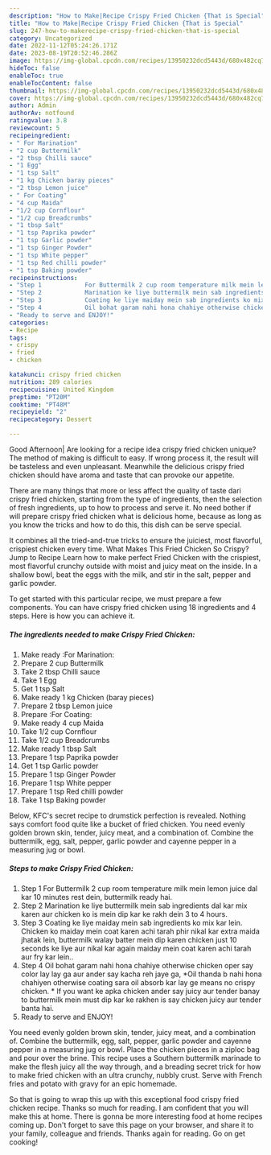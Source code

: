 ```yaml
---
description: "How to Make|Recipe Crispy Fried Chicken {That is Special"
title: "How to Make|Recipe Crispy Fried Chicken {That is Special"
slug: 247-how-to-makerecipe-crispy-fried-chicken-that-is-special
category: Uncategorized
date: 2022-11-12T05:24:26.171Z
date: 2023-08-19T20:52:46.286Z
image: https://img-global.cpcdn.com/recipes/13950232dcd5443d/680x482cq70/crispy-fried-chicken-recipe-main-photo.jpg
hideToc: false
enableToc: true
enableTocContent: false
thumbnail: https://img-global.cpcdn.com/recipes/13950232dcd5443d/680x482cq70/crispy-fried-chicken-recipe-main-photo.jpg
cover: https://img-global.cpcdn.com/recipes/13950232dcd5443d/680x482cq70/crispy-fried-chicken-recipe-main-photo.jpg
author: Admin
authorAv: notfound
ratingvalue: 3.8
reviewcount: 5
recipeingredient:
- " For Marination"
- "2 cup Buttermilk"
- "2 tbsp Chilli sauce"
- "1 Egg"
- "1 tsp Salt"
- "1 kg Chicken baray pieces"
- "2 tbsp Lemon juice"
- " For Coating"
- "4 cup Maida"
- "1/2 cup Cornflour"
- "1/2 cup Breadcrumbs"
- "1 tbsp Salt"
- "1 tsp Paprika powder"
- "1 tsp Garlic powder"
- "1 tsp Ginger Powder"
- "1 tsp White pepper"
- "1 tsp Red chilli powder"
- "1 tsp Baking powder"
recipeinstructions:
- "Step 1            For Buttermilk 2 cup room temperature milk mein lemon juice dal kar 10 minutes rest dein, buttermilk ready hai."
- "Step 2            Marination ke liye buttermilk mein sab ingredients dal kar mix karen aur chicken ko is mein dip kar ke rakh dein 3 to 4 hours."
- "Step 3            Coating ke liye maiday mein sab ingredients ko mix kar lein. Chicken ko maiday mein coat karen achi tarah phir nikal kar extra maida jhatak lein, buttermilk walay batter mein dip karen chicken just 10 seconds ke liye aur nikal kar again maiday mein coat karen achi tarah aur fry kar lein.."
- "Step 4            Oil bohat garam nahi hona chahiye otherwise chicken oper say color lay lay ga aur ander say kacha reh jaye ga, *Oil thanda b nahi hona chahiyen otherwise coating sara oil absorb kar lay ge means no crispy chicken. * If you want ke apka chicken ander say juicy aur tender banay to buttermilk mein must dip kar ke rakhen is say chicken juicy aur tender banta hai."
- "Ready to serve and ENJOY!"
categories:
- Recipe
tags:
- crispy
- fried
- chicken

katakunci: crispy fried chicken 
nutrition: 289 calories
recipecuisine: United Kingdom
preptime: "PT20M"
cooktime: "PT48M"
recipeyield: "2"
recipecategory: Dessert

---
```



Good Afternoon| Are looking for a recipe idea crispy fried chicken unique? The method of making is difficult to easy. If wrong process it, the result will be tasteless and even unpleasant. Meanwhile the delicious crispy fried chicken should have aroma and taste that can provoke our appetite.






There are many things that more or less affect the quality of taste dari crispy fried chicken, starting from the type of ingredients, then the selection of fresh ingredients, up to how to process and serve it. No need bother if will prepare crispy fried chicken what is delicious home, because as long as you know the tricks and how to do this, this dish can be serve special.


It combines all the tried-and-true tricks to ensure the juiciest, most flavorful, crispiest chicken every time. What Makes This Fried Chicken So Crispy? Jump to Recipe Learn how to make perfect Fried Chicken with the crispiest, most flavorful crunchy outside with moist and juicy meat on the inside. In a shallow bowl, beat the eggs with the milk, and stir in the salt, pepper and garlic powder.


To get started with this particular recipe, we must prepare a few components. You can have crispy fried chicken using 18 ingredients and 4 steps. Here is how you can achieve it.

<!--inarticleads1-->

##### The ingredients needed to make Crispy Fried Chicken:

1. Make ready  :For Marination:
1. Prepare 2 cup Buttermilk
1. Take 2 tbsp Chilli sauce
1. Take 1 Egg
1. Get 1 tsp Salt
1. Make ready 1 kg Chicken (baray pieces)
1. Prepare 2 tbsp Lemon juice
1. Prepare  :For Coating:
1. Make ready 4 cup Maida
1. Take 1/2 cup Cornflour
1. Take 1/2 cup Breadcrumbs
1. Make ready 1 tbsp Salt
1. Prepare 1 tsp Paprika powder
1. Get 1 tsp Garlic powder
1. Prepare 1 tsp Ginger Powder
1. Prepare 1 tsp White pepper
1. Prepare 1 tsp Red chilli powder
1. Take 1 tsp Baking powder


Below, KFC&#39;s secret recipe to drumstick perfection is revealed. Nothing says comfort food quite like a bucket of fried chicken. You need evenly golden brown skin, tender, juicy meat, and a combination of. Combine the buttermilk, egg, salt, pepper, garlic powder and cayenne pepper in a measuring jug or bowl. 

<!--inarticleads2-->

##### Steps to make Crispy Fried Chicken:

1. Step 1            For Buttermilk 2 cup room temperature milk mein lemon juice dal kar 10 minutes rest dein, buttermilk ready hai.
1. Step 2            Marination ke liye buttermilk mein sab ingredients dal kar mix karen aur chicken ko is mein dip kar ke rakh dein 3 to 4 hours.
1. Step 3            Coating ke liye maiday mein sab ingredients ko mix kar lein. Chicken ko maiday mein coat karen achi tarah phir nikal kar extra maida jhatak lein, buttermilk walay batter mein dip karen chicken just 10 seconds ke liye aur nikal kar again maiday mein coat karen achi tarah aur fry kar lein..
1. Step 4            Oil bohat garam nahi hona chahiye otherwise chicken oper say color lay lay ga aur ander say kacha reh jaye ga, *Oil thanda b nahi hona chahiyen otherwise coating sara oil absorb kar lay ge means no crispy chicken. * If you want ke apka chicken ander say juicy aur tender banay to buttermilk mein must dip kar ke rakhen is say chicken juicy aur tender banta hai.
1. Ready to serve and ENJOY!

You need evenly golden brown skin, tender, juicy meat, and a combination of. Combine the buttermilk, egg, salt, pepper, garlic powder and cayenne pepper in a measuring jug or bowl. Place the chicken pieces in a ziploc bag and pour over the brine. This recipe uses a Southern buttermilk marinade to make the flesh juicy all the way through, and a breading secret trick for how to make fried chicken with an ultra crunchy, nubbly crust. Serve with French fries and potato with gravy for an epic homemade. 

So that is going to wrap this up with this exceptional food crispy fried chicken recipe. Thanks so much for reading. I am confident that you will make this at home. There is gonna be more interesting food at home recipes coming up. Don't forget to save this page on your browser, and share it to your family, colleague and friends. Thanks again for reading. Go on get cooking!
